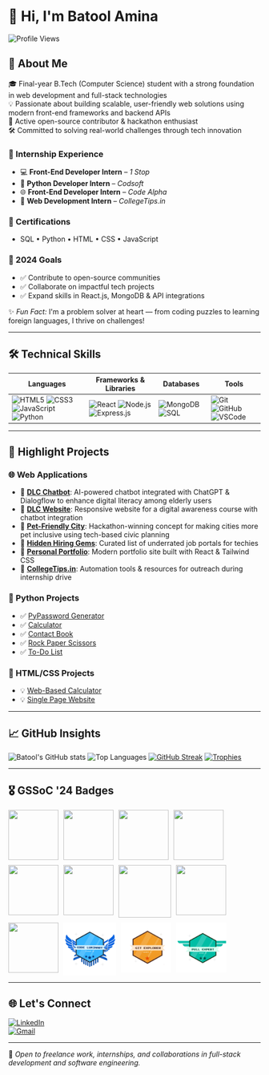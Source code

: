 # 👋 Hi, I'm Batool Amina

![Profile Views](https://komarev.com/ghpvc/?username=BatoolAmina&color=red)

## 🌟 About Me

🎓 Final-year B.Tech (Computer Science) student with a strong foundation in web development and full-stack technologies  
💡 Passionate about building scalable, user-friendly web solutions using modern front-end frameworks and backend APIs  
🔁 Active open-source contributor & hackathon enthusiast  
🛠️ Committed to solving real-world challenges through tech innovation

### 💼 Internship Experience

- 💻 **Front-End Developer Intern** – *1 Stop*  
- 🐍 **Python Developer Intern** – *Codsoft*  
- 🌐 **Front-End Developer Intern** – *Code Alpha*  
- 📨 **Web Development Intern** – *CollegeTips.in*

### 📜 Certifications
- SQL • Python • HTML • CSS • JavaScript

### 🎯 2024 Goals
- ✅ Contribute to open-source communities  
- ✅ Collaborate on impactful tech projects  
- ✅ Expand skills in React.js, MongoDB & API integrations  

✨ *Fun Fact:* I'm a problem solver at heart — from coding puzzles to learning foreign languages, I thrive on challenges!

---

## 🛠️ Technical Skills

| Languages | Frameworks & Libraries | Databases | Tools |
|-----------|------------------------|-----------|-------|
| ![HTML5](https://img.shields.io/badge/HTML5-E34F26?logo=html5&logoColor=white) ![CSS3](https://img.shields.io/badge/CSS3-1572B6?logo=css3&logoColor=white) ![JavaScript](https://img.shields.io/badge/JavaScript-F7DF1E?logo=javascript&logoColor=black) ![Python](https://img.shields.io/badge/Python-3776AB?logo=python&logoColor=white) | ![React](https://img.shields.io/badge/React-20232A?logo=react&logoColor=61DAFB) ![Node.js](https://img.shields.io/badge/Node.js-339933?logo=nodedotjs&logoColor=white) ![Express.js](https://img.shields.io/badge/Express.js-000000?logo=express&logoColor=white) | ![MongoDB](https://img.shields.io/badge/MongoDB-47A248?logo=mongodb&logoColor=white) ![SQL](https://img.shields.io/badge/SQL-4479A1?logo=postgresql&logoColor=white) | ![Git](https://img.shields.io/badge/Git-F05032?logo=git&logoColor=white) ![GitHub](https://img.shields.io/badge/GitHub-181717?logo=github&logoColor=white) ![VSCode](https://img.shields.io/badge/VS%20Code-007ACC?logo=visualstudiocode&logoColor=white) |

---

## 🚀 Highlight Projects

### 🌐 Web Applications

- 🔹 [**DLC Chatbot**](https://github.com/BatoolAmina/DLC-Chatbot): AI-powered chatbot integrated with ChatGPT & Dialogflow to enhance digital literacy among elderly users  
- 🔹 [**DLC Website**](https://github.com/BatoolAmina/DLC_Website_BatoolAmina): Responsive website for a digital awareness course with chatbot integration  
- 🔹 [**Pet-Friendly City**](https://github.com/BatoolAmina/Pet-Friendly-City): Hackathon-winning concept for making cities more pet inclusive using tech-based civic planning  
- 🔹 [**Hidden Hiring Gems**](https://github.com/BatoolAmina/Hidden-Hiring-Gems): Curated list of underrated job portals for techies  
- 🔹 [**Personal Portfolio**](https://github.com/BatoolAmina/portfolio): Modern portfolio site built with React & Tailwind CSS  
- 🔹 [**CollegeTips.in**](https://github.com/BatoolAmina/CollegeTips.in): Automation tools & resources for outreach during internship drive  

### 🐍 Python Projects

- ✅ [PyPassword Generator](https://github.com/BatoolAmina/CODSOFT/blob/main/PasswordGenerator.py)  
- ✅ [Calculator](https://github.com/BatoolAmina/CODSOFT/blob/main/Calculator.py)  
- ✅ [Contact Book](https://github.com/BatoolAmina/CODSOFT/blob/main/ContactBook.py)  
- ✅ [Rock Paper Scissors](https://github.com/BatoolAmina/CODSOFT/blob/main/RockPaperScissor.py)  
- ✅ [To-Do List](https://github.com/BatoolAmina/CODSOFT/blob/main/ToDoList.py)  

### 🧮 HTML/CSS Projects

- 💡 [Web-Based Calculator](https://github.com/BatoolAmina/HtmlAndBootstrapCalculator)  
- 💡 [Single Page Website](https://github.com/BatoolAmina/SinglePageWebsite)  

---

## 📈 GitHub Insights

![Batool's GitHub stats](https://github-readme-stats.vercel.app/api?username=BatoolAmina&show_icons=true&theme=radical)
![Top Languages](https://github-readme-stats.vercel.app/api/top-langs/?username=BatoolAmina&layout=compact&theme=radical)
[![GitHub Streak](https://github-readme-streak-stats.herokuapp.com/?user=BatoolAmina&theme=radical)](https://git.io/streak-stats)
[![Trophies](https://github-profile-trophy.vercel.app/?username=BatoolAmina&theme=radical)](https://github.com/ryo-ma/github-profile-trophy)

---

## 🎖️ GSSoC '24 Badges

<div align='center' style='display:flex; flex-wrap:wrap; gap:10px;'>
  <img src="https://raw.githubusercontent.com/GSSoC24/Postman-Challenge/main/docs/assets/Postman%20White.png" width="100px" height="100px" />
  <img src="https://raw.githubusercontent.com/GSSoC24/Postman-Challenge/main/docs/assets/1.png" width="100px" height="100px" />
  <img src="https://raw.githubusercontent.com/GSSoC24/Postman-Challenge/main/docs/assets/2.png" width="100px" height="100px" />
  <img src="https://raw.githubusercontent.com/GSSoC24/Postman-Challenge/main/docs/assets/3.png" width="100px" height="100px" />
  <img src="https://raw.githubusercontent.com/GSSoC24/Postman-Challenge/main/docs/assets/4.png" width="100px" height="100px" />
  <img src="https://raw.githubusercontent.com/GSSoC24/Postman-Challenge/main/docs/assets/5.png" width="100px" height="100px" />
  <img src="https://raw.githubusercontent.com/GSSoC24/Postman-Challenge/main/docs/assets/6.png" width="105px" height="105px" />
  <img src="https://raw.githubusercontent.com/GSSoC24/Postman-Challenge/main/docs/assets/7.png" width="100px" height="100px" />
  <img src="https://raw.githubusercontent.com/GSSoC24/Postman-Challenge/main/docs/assets/8.png" width="100px" height="100px" />
  <img src="https://raw.githubusercontent.com/GSSoC24/Contributor/refs/heads/main/assets/Code%20Luminary.png" width="105px" height="105px" />
  <img src="https://raw.githubusercontent.com/GSSoC24/Contributor/refs/heads/main/assets/Git%20Explorer.png" width="100px" height="100px" />
  <img src="https://raw.githubusercontent.com/GSSoC24/Contributor/refs/heads/main/assets/Pull%20Expert.png" width="100px" height="100px" />
</div>

---

## 🌐 Let's Connect

[![LinkedIn](https://img.shields.io/badge/LinkedIn-blue?logo=linkedin&logoColor=white)](https://www.linkedin.com/in/batool-amina/)  
[![Gmail](https://img.shields.io/badge/Gmail-red?logo=gmail&logoColor=white)](mailto:batool.amina.110@gmail.com)

---

🚀 *Open to freelance work, internships, and collaborations in full-stack development and software engineering.*
